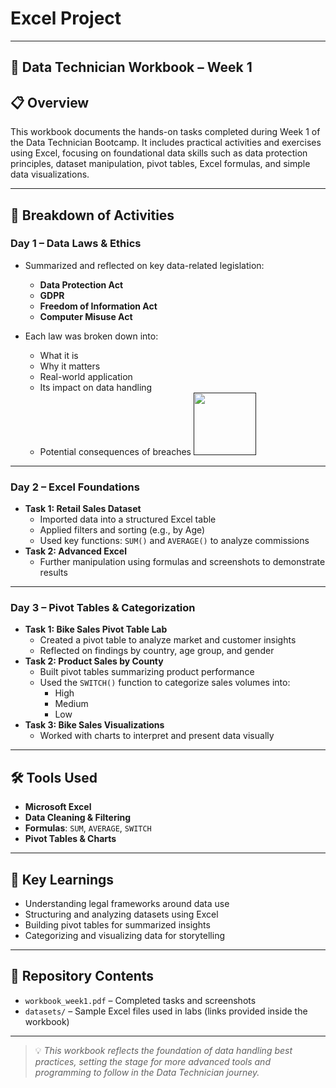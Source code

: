 # Excel Project

---

## 📘 Data Technician Workbook – Week 1

## 📋 Overview

This workbook documents the hands-on tasks completed during Week 1 of the Data Technician Bootcamp. It includes practical activities and exercises using Excel, focusing on foundational data skills such as data protection principles, dataset manipulation, pivot tables, Excel formulas, and simple data visualizations.

---

## 📅 Breakdown of Activities

### **Day 1 – Data Laws & Ethics**
- Summarized and reflected on key data-related legislation:
  - **Data Protection Act**
  - **GDPR**
  - **Freedom of Information Act**
  - **Computer Misuse Act**
    
- Each law was broken down into:
  - What it is
  - Why it matters
  - Real-world application
  - Its impact on data handling
  - Potential consequences of breaches
 <a href="" target="_blank" rel="noreferrer"><img src="https://github.com/nathan-mullings-dev/excel-projects/blob/main/images/01.png" width="100"/></a>

---

### **Day 2 – Excel Foundations**
- **Task 1: Retail Sales Dataset**
  - Imported data into a structured Excel table
  - Applied filters and sorting (e.g., by Age)
  - Used key functions: `SUM()` and `AVERAGE()` to analyze commissions
- **Task 2: Advanced Excel**
  - Further manipulation using formulas and screenshots to demonstrate results

---

### **Day 3 – Pivot Tables & Categorization**
- **Task 1: Bike Sales Pivot Table Lab**
  - Created a pivot table to analyze market and customer insights
  - Reflected on findings by country, age group, and gender
- **Task 2: Product Sales by County**
  - Built pivot tables summarizing product performance
  - Used the `SWITCH()` function to categorize sales volumes into:
    - High
    - Medium
    - Low
- **Task 3: Bike Sales Visualizations**
  - Worked with charts to interpret and present data visually

---

## 🛠️ Tools Used
- **Microsoft Excel**
- **Data Cleaning & Filtering**
- **Formulas**: `SUM`, `AVERAGE`, `SWITCH`
- **Pivot Tables & Charts**

---

## 📌 Key Learnings
- Understanding legal frameworks around data use
- Structuring and analyzing datasets using Excel
- Building pivot tables for summarized insights
- Categorizing and visualizing data for storytelling

---

## 📂 Repository Contents
- `workbook_week1.pdf` – Completed tasks and screenshots
- `datasets/` – Sample Excel files used in labs (links provided inside the workbook)

---

> 💡 *This workbook reflects the foundation of data handling best practices, setting the stage for more advanced tools and programming to follow in the Data Technician journey.*
